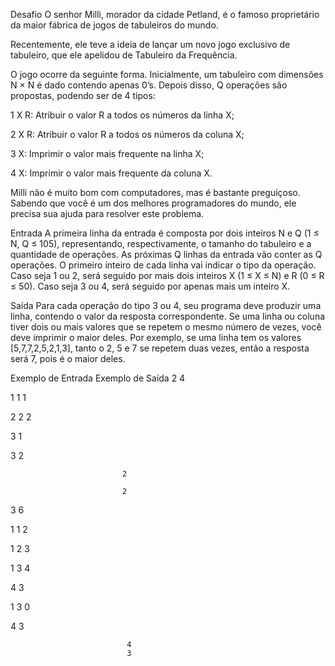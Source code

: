 Desafio
O senhor Milli, morador da cidade Petland, é o famoso proprietário da maior fábrica 
de jogos de tabuleiros do mundo. 

Recentemente, ele teve a ideia de lançar um novo jogo exclusivo de tabuleiro, que 
ele apelidou de Tabuleiro da Frequência.

O jogo ocorre da seguinte forma. Inicialmente, um tabuleiro com dimensões N × N é
 dado contendo apenas 0’s. Depois disso, Q operações são propostas, podendo ser de
 4 tipos:

1 X R: Atribuir o valor R a todos os números da linha X;

2 X R: Atribuir o valor R a todos os números da coluna X;

3 X: Imprimir o valor mais frequente na linha X;

4 X: Imprimir o valor mais frequente da coluna X.

Milli não é muito bom com computadores, mas é bastante preguiçoso. Sabendo que você
 é um dos melhores programadores do mundo, ele precisa sua ajuda para resolver este
 problema.

Entrada
A primeira linha da entrada é composta por dois inteiros N e Q (1 ≤ N, Q ≤ 105), 
representando, respectivamente, o tamanho do tabuleiro e a quantidade de operações.
 As próximas Q linhas da entrada vão conter as Q operações. O primeiro inteiro de 
cada linha vai indicar o tipo da operação. Caso seja 1 ou 2, será seguido por mais 
dois inteiros X (1 ≤ X ≤ N) e R (0 ≤ R ≤ 50). Caso seja 3 ou 4, será seguido por 
apenas mais um inteiro X.

Saída
Para cada operação do tipo 3 ou 4, seu programa deve produzir uma linha, contendo 
o valor da resposta correspondente. Se uma linha ou coluna tiver dois ou mais valores
 que se repetem o mesmo número de vezes, você deve imprimir o maior deles. Por 
exemplo, se uma linha tem os valores [5,7,7,2,5,2,1,3], tanto o 2, 5 e 7 se repetem
 duas vezes, então a resposta será 7, pois é o maior deles.     

 
Exemplo de Entrada	Exemplo de Saída
2 4

1 1 1

2 2 2

3 1

3 2

                             2

                             2

3 6

1 1 2

1 2 3

1 3 4

4 3

1 3 0

4 3

                              4
                              3
